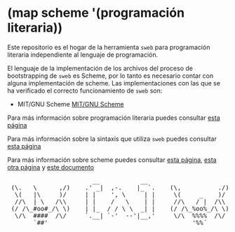 # (map scheme '(programación literaria))

Este repositorio es el hogar de la herramienta `sweb` para programación literaria independiente al lenguaje de programación.

El lenguaje de la implementación de los archivos del proceso de bootstrapping de `sweb` es Scheme, por lo tanto es necesario contar con alguna implementación de scheme. Las implementaciones con las que se ha verificado el correcto funcionamiento de `sweb` son:

- MIT/GNU Scheme [MIT/GNU Scheme](https://www.gnu.org/software/mit-scheme/)

Para más información sobre programación literaria puedes consultar [esta página](https://www.google.com.mx/search?&q=literate+programming)

Para más información sobre la sintaxis que utiliza `sweb` puedes consultar [esta página](https://www.google.com.mx/search?&q=cweb+literate+programming)

Para más información sobre scheme puedes consultar [esta página](https://mitpress.mit.edu/sicp/full-text/book/book.html), [esta otra página](http://srfi.schemers.org/) y [este documento](http://www.schemers.org/Documents/Standards/R5RS/r5rs.pdf)


<pre>
                       __           __   
 (\.   \      ,/)    .' _|  ,-.    |_ `.    (\,          ./) 
  \(   |\     )/     | |    ', \     | |     \(     _    )/   
  //\  | \   /\\     | |    /   \    | |     //\   / |  /\\   
 (/ /\_#oo#_/\ \)    | |_  / / \ \  _| |    (/ /\_%oo%_/\ \)  
  \/\  ####  /\/     `.__| `-'  --'|__,'     \/\  %%%%  /\/   
       `##'                                       '%%´         
</pre>
